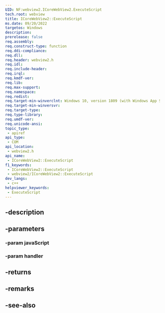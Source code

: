 ```yaml
---
UID: NF:webview2.ICoreWebView2.ExecuteScript
tech.root: webview
title: ICoreWebView2::ExecuteScript
ms.date: 09/20/2022
targetos: Windows
description: 
prerelease: false
req.assembly: 
req.construct-type: function
req.ddi-compliance: 
req.dll: 
req.header: webview2.h
req.idl: 
req.include-header: 
req.irql: 
req.kmdf-ver: 
req.lib: 
req.max-support: 
req.namespace: 
req.redist: 
req.target-min-winverclnt: Windows 10, version 1809 (with Windows App SDK 1.1 or later)
req.target-min-winversvr: 
req.target-type: 
req.type-library: 
req.umdf-ver: 
req.unicode-ansi: 
topic_type:
 - apiref
api_type:
 - COM
api_location:
 - webview2.h
api_name:
 - ICoreWebView2::ExecuteScript
f1_keywords:
 - ICoreWebView2::ExecuteScript
 - webview2/ICoreWebView2::ExecuteScript
dev_langs:
 - c++
helpviewer_keywords:
 - ExecuteScript
---
```


## -description

## -parameters

### -param javaScript

### -param handler

## -returns

## -remarks

## -see-also

